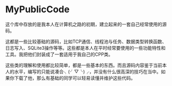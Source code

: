 # MyPublicCode

这个库中存放的是我本人在计算机之路的初期，建立起来的一套自己经常使用的源码。

这都是一些比较基础的源码，比如TCP通信、线程池与任务、数据类型转换函数、日志写入、SQLite3操作等等。这些都是本人在平时经常要使用的一些功能特性和工具。我把他们封装成了一套适用于我自己的CPP类。

这些类的理解和使用都比较简单，都是一些基本的东西。而且源码内容鉴于当前本人的水平，编写的只能说凑合╮(╯▽╰)╭，并没有什么很高深的技巧在当中。如果你下载了他，那么有基础的同学可以轻易读懂并维护这些代码。
